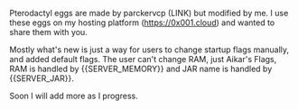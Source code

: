 Pterodactyl eggs are made by parckervcp (LINK) but modified by me. I use these eggs on my hosting platform (https://0x001.cloud) and wanted to share them with you.

Mostly what's new is just a way for users to change startup flags manually, and added default flags. The user can't change RAM, just Aikar's Flags, RAM is handled by {{SERVER_MEMORY}} and JAR name is handled by {{SERVER_JAR}}.

Soon I will add more as I progress.
